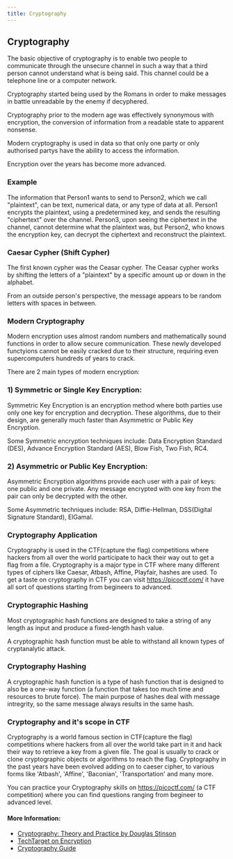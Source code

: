 ```yaml
---
title: Cryptography
---
```


## Cryptography

The basic objective of cryptography is to enable two people to communicate through the unsecure channel in such a way that a third person cannot understand what is being said. This channel could be a telephone line or a computer network. 

Cryptography started being used by the Romans in order to make messages in battle unreadable by the enemy if decyphered. 

Cryptography prior to the modern age was effectively synonymous with encryption, the conversion of information from a readable state to apparent nonsense. 

Modern cryptography is used in data so that only one party or only authorised partys have the ability to access the information. 

Encryption over the years has become more advanced.

### Example

The information that Person1 wants to send to Person2, which we call "plaintext", can be text, numerical data, or any type of data at all. Person1 encrypts the plaintext, using a predetermined key, and sends the resulting "ciphertext" over the channel. Person3, upon seeing the ciphertext in the channel, cannot determine what the plaintext was, but Person2, who knows the encryption key, can decrypt the ciphertext and reconstruct the plaintext.

### Caesar Cypher (Shift Cypher)

The first known cypher was the Ceasar cypher. The Ceasar cypher works by shifting the letters of a "plaintext" by a specific amount up or down in the alphabet. 

From an outside person's perspective, the message appears to be random letters with spaces in between.

### Modern Cryptography

Modern encryption uses almost random numbers and mathematically sound functions in order to allow secure communication. These newly developed functyions cannot be easily cracked due to their structure, requiring even supercomputers hundreds of years to crack.

There are 2 main types of modern encryption:

### 1) Symmetric or Single Key Encryption:

Symmetric Key Encryption is an encryption method where both parties use only one key for encryption and decryption. These algorithms, due to their design, are generally much faster than Asymmetric or Public Key Encryption.

Some Symmetric encryption techniques include: Data Encryption Standard (DES), Advance Encryption Standard (AES), Blow Fish, Two Fish, RC4.

### 2) Asymmetric or Public Key Encryption:

Asymmetric Encryption algorithms provide each user with a pair of keys: one public and one private. Any message encrypted with one key from the pair can only be decrypted with the other. 

Some Asymmetric techniques include: RSA, Diffie-Hellman, DSS(Digital Signature Standard), ElGamal.

### Cryptography Application

Cryptography is used in the CTF(capture the flag) competitions where hackers from all over the world participate to hack their way out to get a flag from a file. Cryptography is a major type in CTF where many different types of ciphers like Caesar, Atbash, Affine, Playfair, hashes are used. To get a taste on cryptography in CTF you can visit https://picoctf.com/ it have all sort of questions starting from begineers to advanced.

### Cryptographic Hashing

Most cryptographic hash functions are designed to take a string of any length as input and produce a fixed-length hash value.

A cryptographic hash function must be able to withstand all known types of cryptanalytic attack.

### Cryptography Hashing
A cryptographic hash function is a type of hash function that is designed to also be a one-way function (a function that takes too much time and resources to brute force). The main purpose of hashes deal with message intregrity, so the same message always results in the same hash.

### Cryptography and it's scope in CTF
Cryptography is a world famous section in CTF(capture the flag) competitions where hackers from all over the world take part in it and hack their way to retrieve a key from a given file. The goal is usually to crack or clone cryptographic objects or algorithms to reach the flag. Cryptography in the past years have been evolved adding on to caeser cipher, to various forms like 'Atbash', 'Affine', 'Baconian', 'Transportation' and many more. 

You can practice your Cryptography skills on https://picoctf.com/ (a CTF competition) where you can find questions ranging from begineer to advanced level.

#### More Information:

- [Cryptography: Theory and Practice by Douglas Stinson](https://www.crcpress.com/Cryptography-Theory-and-Practice-Third-Edition/Stinson/p/book/9781584885085)
- [TechTarget on Encryption](http://searchsecurity.techtarget.com/definition/encryption)
- [Cryptography Guide](https://www.tutorialspoint.com/cryptography/index.htm)
